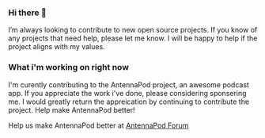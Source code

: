 ### Hi there 👋

I’m always looking to contribute to new open source projects. If you know of any projects that need help, please let me know. I will be happy to help if
the project aligns with my values.

### What i'm working on right now
I'm curently contributing to the AntennaPod project, an awesome podcast app. If you appreciate the work i've done, please considering sponsering me. I would greatly return the appreication by continuing to contribute the project. Help make AntennaPod better! 

Help us make AntennaPod better at [AntennaPod Forum](https://forum.antennapod.org/)
<!--
**peakvalleytech/peakvalleytech** is a ✨ _special_ ✨ repository because its `README.md` (this file) appears on your GitHub profile.

Here are some ideas to get you started:

- 🔭 I’m currently working on ...
- 🌱 I’m currently learning ...
- 👯 I’m looking to collaborate on ...
- 🤔 I’m looking for help with ...
- 💬 Ask me about ...
- 📫 How to reach me: ...
- 😄 Pronouns: ...
- ⚡ Fun fact: ...
-->
